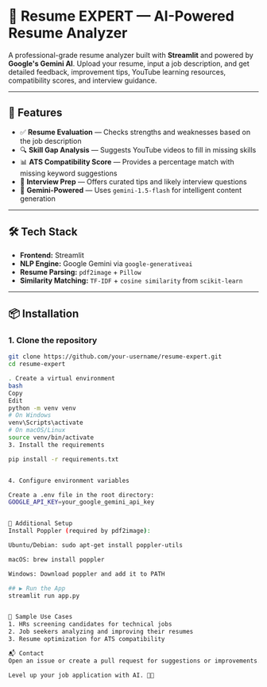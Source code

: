 # 🧠 Resume EXPERT — AI-Powered Resume Analyzer

A professional-grade resume analyzer built with **Streamlit** and powered by **Google's Gemini AI**. Upload your resume, input a job description, and get detailed feedback, improvement tips, YouTube learning resources, compatibility scores, and interview guidance.

---

## 🚀 Features

- ✅ **Resume Evaluation** — Checks strengths and weaknesses based on the job description
- 🔍 **Skill Gap Analysis** — Suggests YouTube videos to fill in missing skills
- 📊 **ATS Compatibility Score** — Provides a percentage match with missing keyword suggestions
- 🎯 **Interview Prep** — Offers curated tips and likely interview questions
- 🤖 **Gemini-Powered** — Uses `gemini-1.5-flash` for intelligent content generation

---

## 🛠 Tech Stack

- **Frontend:** Streamlit
- **NLP Engine:** Google Gemini via `google-generativeai`
- **Resume Parsing:** `pdf2image` + `Pillow`
- **Similarity Matching:** `TF-IDF` + `cosine similarity` from `scikit-learn`

---

## 📦 Installation

### 1. Clone the repository
```bash
git clone https://github.com/your-username/resume-expert.git
cd resume-expert

. Create a virtual environment
bash
Copy
Edit
python -m venv venv
# On Windows
venv\Scripts\activate
# On macOS/Linux
source venv/bin/activate
3. Install the requirements

pip install -r requirements.txt


4. Configure environment variables

Create a .env file in the root directory:
GOOGLE_API_KEY=your_google_gemini_api_key


🔧 Additional Setup
Install Poppler (required by pdf2image):

Ubuntu/Debian: sudo apt-get install poppler-utils

macOS: brew install poppler

Windows: Download poppler and add it to PATH

## ▶️ Run the App
streamlit run app.py


📌 Sample Use Cases
1. HRs screening candidates for technical jobs
2. Job seekers analyzing and improving their resumes
3. Resume optimization for ATS compatibility

📬 Contact
Open an issue or create a pull request for suggestions or improvements.

Level up your job application with AI. 💼✨
